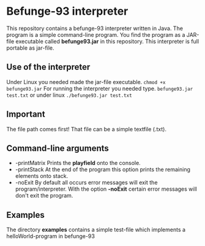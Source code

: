 # Befunge-93 interpreter

This repository contains a befunge-93 interpreter written in Java. The program is a simple
command-line program. You find the program as a JAR-file executable called **befunge93.jar**
in this repository. This interpreter is full portable as jar-file.

## Use of the interpreter

Under Linux you needed made the jar-file executable.
``` chmod +x befunge93.jar ```
For running the interpreter you needed type. 
``` befunge93.jar test.txt ```
or under linux
``` ./befunge93.jar test.txt ```

## Important

The file path comes first! That file can be a simple textfile (.txt).

## Command-line arguments

* -printMatrix
Prints the **playfield** onto the console.
* -printStack
At the end of the program this option prints the remaining elements onto stack.
* -noExit
By default all occurs error messages will exit the program/interpreter.
With the option **-noExit** certain error messages will don't exit the program. 

## Examples

The directory **examples** contains a simple test-file which implements a helloWorld-program
in befunge-93